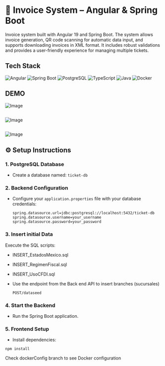# 🧾 Invoice System – Angular & Spring Boot

Invoice system built with Angular 19 and Spring Boot. The system allows invoice generation, QR code scanning for automatic data input, and supports downloading invoices in XML format. It includes robust validations and provides a user-friendly experience for managing multiple tickets.

## Tech Stack

![Angular](https://img.shields.io/badge/angular-%23DD0031.svg?style=for-the-badge&logo=angular&logoColor=white) ![Spring Boot](https://img.shields.io/badge/springboot-%236DB33F.svg?style=for-the-badge&logo=springboot&logoColor=white) ![PostgreSQL](https://img.shields.io/badge/postgresql-%23336791.svg?style=for-the-badge&logo=postgresql&logoColor=white) ![TypeScript](https://img.shields.io/badge/typescript-%23007ACC.svg?style=for-the-badge&logo=typescript&logoColor=white)   ![Java](https://img.shields.io/badge/java-%23ED8B00.svg?style=for-the-badge&logo=java&logoColor=white) ![Docker](https://img.shields.io/badge/docker-%23007ACC.svg?style=for-the-badge&logo=docker&logoColor=white)

## DEMO
![Image](https://github.com/user-attachments/assets/5704d2a7-63bd-494c-98f2-e3e4893e46b3)
##

![Image](https://github.com/user-attachments/assets/edf57e44-94cb-4d47-9aa3-52d148dccfd9)
##

![Image](https://github.com/user-attachments/assets/d0baee1e-2ca0-46b4-b31f-f92ba6abd50d)

## ⚙️ Setup Instructions
### 1. PostgreSQL Database
- Create a database named: `ticket-db`

### 2. Backend Configuration

- Configure your `application.properties` file with your database credentials:
  
  ```properties
  spring.datasource.url=jdbc:postgresql://localhost:5432/ticket-db
  spring.datasource.username=your_username
  spring.datasource.password=your_password
  ```

### 3. Insert initial Data
Execute the SQL scripts:
- INSERT_EstadosMexico.sql
- INSERT_RegimenFiscal.sql
- INSERT_UsoCFDI.sql
- Use the endpoint from the Back end API to insert branches (sucursales)
  
  ```
  POST/dataseed
  ```
### 4. Start the Backend
- Run the Spring Boot application.

### 5. Frontend Setup
- Install dependencies:
 ```
npm install
```
Check dockerConfig branch to see Docker configuration
